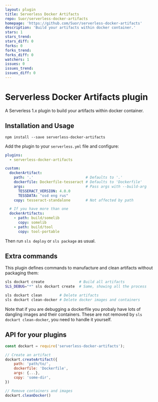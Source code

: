 ```yaml
---
layout: plugin
title: Serverless Docker Artifacts
repo: Suor/serverless-docker-artifacts
homepage: 'https://github.com/Suor/serverless-docker-artifacts'
description: 'Build your artifacts within docker container.'
stars: 1
stars_trend: 
stars_diff: 0
forks: 0
forks_trend: 
forks_diff: 0
watchers: 1
issues: 0
issues_trend: 
issues_diff: 0
---
```



# Serverless Docker Artifacts plugin

A Serverless 1.x plugin to build your artifacts within docker container.


## Installation and Usage

```
npm install --save serverless-docker-artifacts
```

Add the plugin to your `serverless.yml` file and configure:

```yaml
plugins:
  - serverless-docker-artifacts

custom:
  dockerArtifact:
    path: '.'                        # Defaults to '.'
    dockerfile: Dockerfile-tesseract # Defaults to 'Dockerfile'
    args:                            # Pass args with --build-arg
      TESSERACT_VERSION: 4.0.0
      TESSDATA: "osd eng rus"
    copy: tesseract-standalone       # Not affected by path

  # If you have more than one
  dockerArtifacts:
    - path: build/somelib
      copy: somelib
    - path: build/tool
      copy: tool-portable
```

Then run `sls deploy` or `sls package` as usual.


## Extra commands

This plugin defines commands to manufacture and clean artifacts without packaging them:

```bash
sls dockart create                # Build all artifacts
SLS_DEBUG="*" sls dockart create  # Same, showing all the process

sls dockart clean        # Delete artifacts
sls dockart clean-docker # Delete docker images and containers
```

Note that if you are debugging a dockerfile you probaly have lots of dangling images and their containers. These are not removed by `sls dockart clean-docker`, you need to handle it yourself.


## API for your plugins

```js
const dockart = require('serverless-docker-artifacts');

// Create an artifact
dockart.createArtifact({
    path: 'path/to/',
    dockerfile: 'Dockerfile',
    args: {...},
    copy: 'some-dir',
})

// Remove containers and images
dockart.cleanDocker()
```
